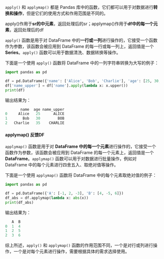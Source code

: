 `apply()` 和 `applymap()` 都是 Pandas 库中的函数，它们都可以用于对数据进行**转换和操作**，但是它们的使用方式和作用范围是不同的。

apply()作用于**sr的中元素**，返回处理后的sr；applymap()作用于**df中的每一个元素**，返回处理后的df

`apply()` 函数是用于对 DataFrame 中的**一行或一列**进行操作的，它接受一个函数作为参数，该函数会被应用到 DataFrame 的每一行或每一列上，返回值是一个 **Series**。`apply()` 函数可以用于数据清洗、数据转换等操作。

下面是一个使用 `apply()` 函数将 DataFrame 中的一列字符串转换为大写的例子：

```python
import pandas as pd

df = pd.DataFrame({'name': ['Alice', 'Bob', 'Charlie'], 'age': [25, 30, 35]})
df['name_upper'] = df['name'].apply(lambda x: x.upper())
print(df)
```

输出结果为：

```python
       name  age name_upper
0     Alice   25      ALICE
1       Bob   30        BOB
2   Charlie   35    CHARLIE
```


#### applymap() 反馈DF
`applymap()` 函数是用于对 **DataFrame 中的每一个元素**进行操作的，它接受一个函数作为参数，该函数会被应用到 DataFrame 的每一个元素上，返回值是一个 **DataFrame**。`applymap()` 函数可以用于对数据进行批量操作，例如对 DataFrame 中的每个元素进行四舍五入、取绝对值等操作。

下面是一个使用 `applymap()` 函数将 DataFrame 中的每个元素取绝对值的例子：

```python
import pandas as pd

df = pd.DataFrame({'A': [-1, 2, -3], 'B': [4, -5, 6]})
df_abs = df.applymap(lambda x: abs(x))
print(df_abs)
```

输出结果为：

```python
   A  B
0  1  4
1  2  5
2  3  6
```

综上所述，`apply()` 和 `applymap()` 函数的作用范围不同，一个是对行或列进行操作，一个是对每个元素进行操作，需要根据具体的需求选择使用。